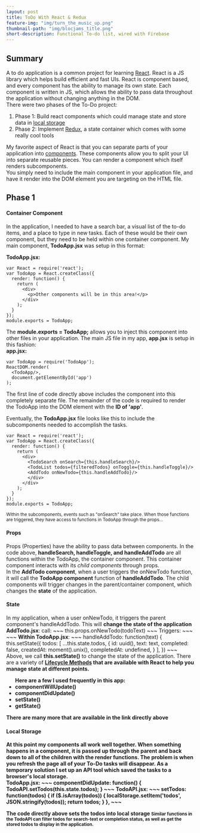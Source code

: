 ```yaml
---
layout: post
title: ToDo With React & Redux
feature-img: "img/turn_the_music_up.png"
thumbnail-path: "img/blocjams_title.png"
short-description: Functional To-do list, wired with Firebase
---
```


## Summary
A to do application is a common project for learning <a href="https://facebook.github.io/react/" target="_blank">React</a>. React is a JS library which helps build efficient and fast UIs. React is component based, and every component has the ability to manage its own state. Each component is written in JS, which allows the ability to pass data throughout the application without changing anything in the DOM.
<br>
There were two phases of the To-Do project:
<ol>
  <li>Phase 1: Build react components which could manage state and store data in <a href="http://www.w3schools.com/html/html5_webstorage.asp" target="_blank">local storage</a></li>
  <li>Phase 2: Implement <a href="http://redux.js.org/" target="_blank">Redux</a>, a state container which comes with some really cool tools</li>
</ol>


My favorite aspect of React is that you can separate parts of your application into <a href="https://facebook.github.io/react/docs/react-component.html" target="_blank">components</a>. These components allow you to split your UI into separate reusable pieces. You can render a component which itself renders subcomponents. <br>
You simply need to include the main component in your application file, and have it render into the DOM element you are targeting on the HTML file.
<!--formatting of building a module, render, React.component, module.export etc-->
<!--Include image of index.html file & app.jsx-->
<!--Talk about jsx rendering-->
<!--babel so jsx can be read-->

<h2>Phase 1</h2>

<h4>Container Component</h4>
In the application, I needed to have a search bar, a visual list of the to-do items, and a place to type in new tasks. Each of these would be their own component, but they need to be held within one container component. My main component, <strong>TodoApp.jsx</strong> was setup in this format:

<strong>TodoApp.jsx:</strong><br>
~~~
var React = require('react');
var TodoApp = React.createClass({
  render: function() {
    return (
      <div>
        <p>Other components will be in this area!</p>
      </div>
    );
  }
});
module.exports = TodoApp; 
~~~
The <strong>module.exports = TodoApp;</strong> allows you to inject this component into other files in your application. The main JS file in my app, <strong>app.jsx</strong> is setup in this fashion:
<br>
<strong>app.jsx:</strong>
~~~
var TodoApp = require('TodoApp');
ReactDOM.render(
  <TodoApp/>,
  document.getElementById('app')
);
~~~
The first line of code directly above includes the component into this completely separate file. The remainder of the code is required to render the TodoApp into the DOM element with the <strong>ID of 'app'</strong>.

Eventually, the <strong>TodoApp.jsx</strong> file looks like this to include the subcomponents needed to accomplish the tasks.
~~~
var React = require('react');
var TodoApp = React.createClass({
  render: function() {
    return (
      <div>
        <TodoSearch onSearch={this.handleSearch}/>
        <TodoList todos={filteredTodos} onToggle={this.handleToggle}/>
        <AddTodo onNewTodo={this.handleAddTodo}/>
        </div>
      </div>
    );
  }
});
module.exports = TodoApp; 
~~~
<small>Within the subcomponents, events such as "onSearch" take place. When those functions are triggered, they have access to functions in TodoApp through the props...</small>

<h4>Props</h4>
Props (Properties) have the ability to pass data between components. In the code above, <strong>handleSearch, handleToggle, and handleAddTodo</strong> are all functions within the TodoApp, the container component. This container component interacts with its <i>child components</i> through props.
<br>
In the <strong>AddTodo component</strong>, when a user triggers the onNewTodo function, it will call the <strong>TodoApp component</strong> function of <strong>handleAddTodo</strong>.
The child components will trigger changes in the parent/container component, which changes the <strong>state</strong> of the application.
<h4>State</h4>
In my application, when a user onNewTodo, it triggers the parent component's handleAddTodo. This will <strong>change the state of the application</strong>
<br>
<strong>AddTodo.jsx</strong>: call:
~~~
this.props.onNewTodo(todoText)
~~~
Triggers:
~~~
<AddTodo onNewTodo={this.handleAddTodo}/>
~~~
<strong>Within TodoApp.jsx</strong>:
~~~
handleAddTodo: function(text) {
this.setState({
  todos: [
    ...this.state.todos, 
    {
      id: uuid(),
      text: text,
      completed: false,
      createdAt: moment().unix(),
      completedAt: undefined,
    }
  ],
})
~~~
Above, we call <strong>this.setState()</strong> to change the state of the application.
There are a variety of <strong><a href="https://facebook.github.io/react/docs/react-component.html" target="_blank">Lifecycle Methods</a> that are available with React to help you manage state at different points.
<ul>Here are a few I used frequently in this app:
  <li>componentWillUpdate()</li>
  <li>componentDidUpdate()</li>
  <li>setState()</li>
  <li>getState()</li>
</ul>There are many more that are available in the link directly above

<h4>Local Storage</h4>
At this point my components all work well together. When something happens in a component, it is passed up through the parent and back down to all of the children with the render functions. The problem is when you refresh the page all of your To-Do tasks will disappear. As a temporary solution I set up an API tool which saved the tasks to a browser's local storage.
<br>
<strong>TodoApp.jsx:</strong>
~~~
componentDidUpdate: function() {
  TodoAPI.setTodos(this.state.todos);
}
~~~
<strong>TodoAPI.jsx:</strong>
~~~
setTodos: function(todos) {
  if ($.isArray(todos)) {
    localStorage.setItem('todos', JSON.stringify(todos));
    return todos;
  }
},
~~~


The code directly above sets the todos into local storage
<small>Similar functions in the TodoAPI can filter todos for search-text or completion status, as well as get the stored todos to display in the application.


<!--<h2>Phase 2</h2>-->
<!--Refactoring with Redux-->
<!--What is redux?-->
<!--Reducers-->
<!--Actions-->
<!--STORE - how it works, how it includes the reducer combination, including Redux tools-->


<!--<h5>Firebase Auth</h5>-->
<!--removing local storage and setting up with firebase authentications-->






















